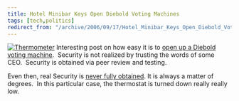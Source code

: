 ```yaml
---
title: Hotel Minibar Keys Open Diebold Voting Machines
tags: [tech,politics]
redirect_from: "/archive/2006/09/17/Hotel_Minibar_Keys_Open_Diebold_Voting_Machines.aspx/"
---
```


[![Thermometer](https://haacked.com/images/haacked_com/WindowsLiveWriter/HotelMinibarKeysOpenDieboldVotingMachine_AA6F/423004_thermometer_thumb%5B2%5D.jpg)](https://haacked.com/images/haacked_com/WindowsLiveWriter/HotelMinibarKeysOpenDieboldVotingMachine_AA6F/423004_thermometer%5B4%5D.jpg)
Interesting post on how easy it is to [open up a Diebold voting
machine](http://www.freedom-to-tinker.com/?p=1064).  Security is not
realized by trusting the words of some CEO.  Security is obtained via
peer review and testing.

Even then, real Security is [never fully
obtained](http://www.engadget.com/2004/09/14/kryptonite-evolution-2000-u-lock-hacked-by-a-bic-pen/).
It is always a matter of degrees.  In this particular case, the
thermostat is turned down really really low.

